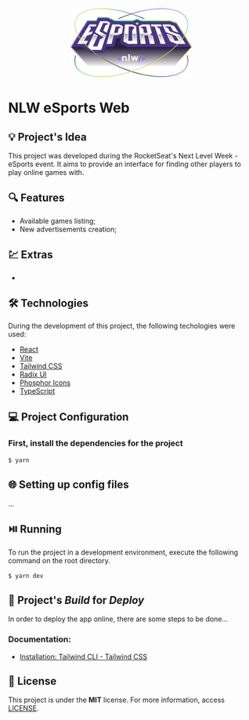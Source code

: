 <h1 align="center"><img alt="NLW eSports Web" title="NLW eSports Web" src=".github/logo.svg" width="250" /></h1>

# NLW eSports Web

## 💡 Project's Idea

This project was developed during the RocketSeat's Next Level Week - eSports event. It aims to provide an interface for finding other players to play online games with.

## 🔍 Features

* Available games listing;
* New advertisements creation;

## 💹 Extras

*

## 🛠 Technologies

During the development of this project, the following techologies were used:

- [React](https://reactjs.org/)
- [Vite](https://vitejs.dev/)
- [Tailwind CSS](https://tailwindcss.com/)
- [Radix UI](https://www.radix-ui.com/)
- [Phosphor Icons](https://phosphoricons.com/)
- [TypeScript](https://www.typescriptlang.org/)

## 💻 Project Configuration

### First, install the dependencies for the project

```bash
$ yarn
```

## 🌐 Setting up config files

...

## ⏯️ Running

To run the project in a development environment, execute the following command on the root directory.

```bash
$ yarn dev
```

## 🔨 Project's *Build* for *Deploy*

In order to deploy the app online, there are some steps to be done...

### Documentation:
* [Installation: Tailwind CLI - Tailwind CSS](https://tailwindcss.com/docs/installation)

## 📄 License

This project is under the **MIT** license. For more information, access [LICENSE](./LICENSE).
